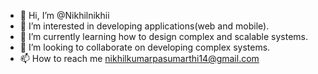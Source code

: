 - 👋 Hi, I’m @Nikhilnikhii
- 👀 I’m interested in developing applications(web and mobile).
- 🌱 I’m currently learning how to design complex and scalable systems.
- 💞️ I’m looking to collaborate on developing complex systems.
- 📫 How to reach me nikhilkumarpasumarthi14@gmail.com

<!---
Nikhilnikhii/Nikhilnikhii is a ✨ special ✨ repository because its `README.md` (this file) appears on your GitHub profile.
You can click the Preview link to take a look at your changes.
--->
